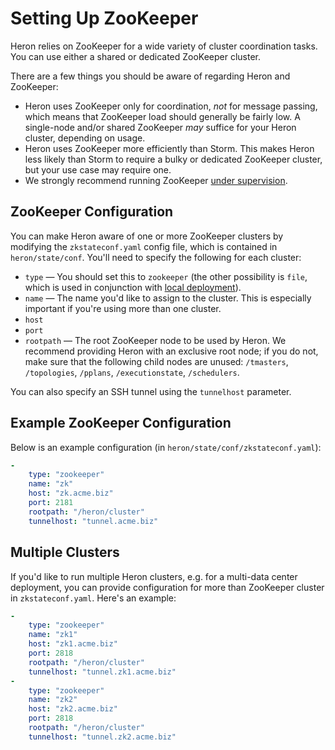 # Setting Up ZooKeeper

Heron relies on ZooKeeper for a wide variety of cluster coordination tasks. You
can use either a shared or dedicated ZooKeeper cluster.

There are a few things you should be aware of regarding Heron and ZooKeeper:

* Heron uses ZooKeeper only for coordination, *not* for message passing, which
  means that ZooKeeper load should generally be fairly low. A single-node
  and/or shared ZooKeeper *may* suffice for your Heron cluster, depending on
  usage.
* Heron uses ZooKeeper more efficiently than Storm. This makes Heron less likely
  than Storm to require a bulky or dedicated ZooKeeper cluster, but your use
  case may require one.
* We strongly recommend running ZooKeeper [under
  supervision](http://zookeeper.apache.org/doc/r3.3.3/zookeeperAdmin.html#sc_supervision).

## ZooKeeper Configuration

You can make Heron aware of one or more ZooKeeper clusters by modifying the
`zkstateconf.yaml` config file, which is contained in `heron/state/conf`. You'll
need to specify the following for each cluster:

* `type` &mdash; You should set this to `zookeeper` (the other possibility is
  `file`, which is used in conjunction with [local deployment](local.html)).
* `name` &mdash; The name you'd like to assign to the cluster. This is
  especially important if you're using more than one cluster.
* `host`
* `port`
* `rootpath` &mdash; The root ZooKeeper node to be used by Heron. We recommend
  providing Heron with an exclusive root node; if you do not, make sure that the
  following child nodes are unused: `/tmasters`, `/topologies`, `/pplans`,
  `/executionstate`, `/schedulers`.

You can also specify an SSH tunnel using the `tunnelhost` parameter.

## Example ZooKeeper Configuration

Below is an example configuration (in `heron/state/conf/zkstateconf.yaml`):

```yaml
-
    type: "zookeeper"
    name: "zk"
    host: "zk.acme.biz"
    port: 2181
    rootpath: "/heron/cluster"
    tunnelhost: "tunnel.acme.biz"
```

## Multiple Clusters

If you'd like to run multiple Heron clusters, e.g. for a multi-data center
deployment, you can provide configuration for more than ZooKeeper cluster in
`zkstateconf.yaml`. Here's an example:

```yaml
-
	type: "zookeeper"
	name: "zk1"
	host: "zk1.acme.biz"
    port: 2818
	rootpath: "/heron/cluster"
	tunnelhost: "tunnel.zk1.acme.biz"
-
	type: "zookeeper"
	name: "zk2"
	host: "zk2.acme.biz"
    port: 2818
	rootpath: "/heron/cluster"
	tunnelhost: "tunnel.zk2.acme.biz"
```
